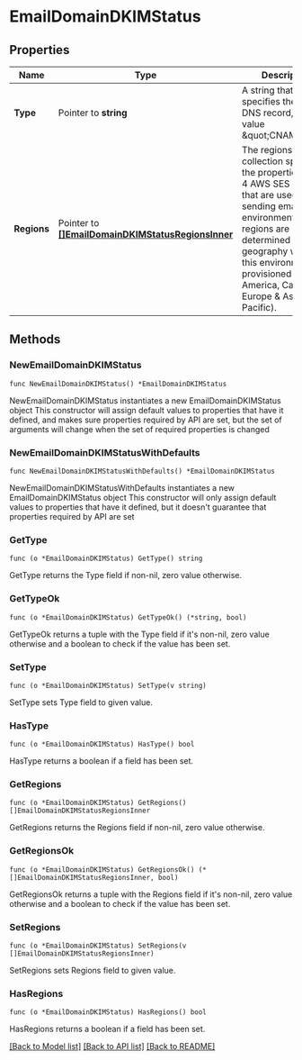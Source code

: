 # EmailDomainDKIMStatus

## Properties

Name | Type | Description | Notes
------------ | ------------- | ------------- | -------------
**Type** | Pointer to **string** | A string that specifies the type of DNS record, with the value \&quot;CNAME\&quot;. | [optional] [readonly] 
**Regions** | Pointer to [**[]EmailDomainDKIMStatusRegionsInner**](EmailDomainDKIMStatusRegionsInner.md) | The regions collection specifies the properties for the 4 AWS SES regions that are used for sending email for the environment. The regions are determined by the geography where this environment was provisioned (North America, Canada, Europe &amp; Asia-Pacific). | [optional] [readonly] 

## Methods

### NewEmailDomainDKIMStatus

`func NewEmailDomainDKIMStatus() *EmailDomainDKIMStatus`

NewEmailDomainDKIMStatus instantiates a new EmailDomainDKIMStatus object
This constructor will assign default values to properties that have it defined,
and makes sure properties required by API are set, but the set of arguments
will change when the set of required properties is changed

### NewEmailDomainDKIMStatusWithDefaults

`func NewEmailDomainDKIMStatusWithDefaults() *EmailDomainDKIMStatus`

NewEmailDomainDKIMStatusWithDefaults instantiates a new EmailDomainDKIMStatus object
This constructor will only assign default values to properties that have it defined,
but it doesn't guarantee that properties required by API are set

### GetType

`func (o *EmailDomainDKIMStatus) GetType() string`

GetType returns the Type field if non-nil, zero value otherwise.

### GetTypeOk

`func (o *EmailDomainDKIMStatus) GetTypeOk() (*string, bool)`

GetTypeOk returns a tuple with the Type field if it's non-nil, zero value otherwise
and a boolean to check if the value has been set.

### SetType

`func (o *EmailDomainDKIMStatus) SetType(v string)`

SetType sets Type field to given value.

### HasType

`func (o *EmailDomainDKIMStatus) HasType() bool`

HasType returns a boolean if a field has been set.

### GetRegions

`func (o *EmailDomainDKIMStatus) GetRegions() []EmailDomainDKIMStatusRegionsInner`

GetRegions returns the Regions field if non-nil, zero value otherwise.

### GetRegionsOk

`func (o *EmailDomainDKIMStatus) GetRegionsOk() (*[]EmailDomainDKIMStatusRegionsInner, bool)`

GetRegionsOk returns a tuple with the Regions field if it's non-nil, zero value otherwise
and a boolean to check if the value has been set.

### SetRegions

`func (o *EmailDomainDKIMStatus) SetRegions(v []EmailDomainDKIMStatusRegionsInner)`

SetRegions sets Regions field to given value.

### HasRegions

`func (o *EmailDomainDKIMStatus) HasRegions() bool`

HasRegions returns a boolean if a field has been set.


[[Back to Model list]](../README.md#documentation-for-models) [[Back to API list]](../README.md#documentation-for-api-endpoints) [[Back to README]](../README.md)


